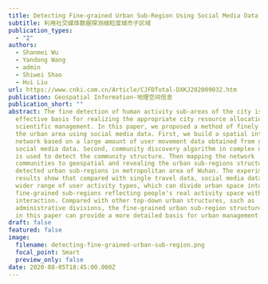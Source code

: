 ```yaml
---
title: Detecting Fine-grained Urban Sub-Region Using Social Media Data
subtitle: 利用社交媒体数据探测细粒度城市子区域
publication_types:
  - "2"
authors:
  - Shanmei Wu
  - Yandong Wang
  - admin
  - Shiwei Shao
  - Hui Liu
url: https://www.cnki.com.cn/Article/CJFDTotal-DXKJ202009032.htm
publication: Geospatial Information-地理空间信息
publication_short: ""
abstract: The fine detection of human activity sub-areas of the city is an
  effective basis for realizing the appropriate city resource allocation and
  scientific management. In this paper, we proposed a method of finely dividing
  the urban area using social media data. First, we build a spatial interactive
  network based on a large amount of user movement data obtained from geo-tagged
  social media data. Second, community discovery algorithm in complex networks
  is used to detect the community structure. Then mapping the network
  communities to geospatial and revealing the urban sub-regions structure. We
  detected urban sub-regions in metropolitan area of Wuhan. The experimental
  results show that compared with single travel data, social media data covers a
  wider range of user activity types, which can divide urban space into
  fine-grained sub-regions reflecting people's real activity space with closer
  interaction. Compared with other top-down urban structures, such as
  administrative divisions, the fine-grained urban sub-region structure detected
  in this paper can provide a more detailed basis for urban management.
draft: false
featured: false
image:
  filename: detecting-fine-grained-urban-sub-region.png
  focal_point: Smart
  preview_only: false
date: 2020-08-05T18:45:00.000Z
---
```

